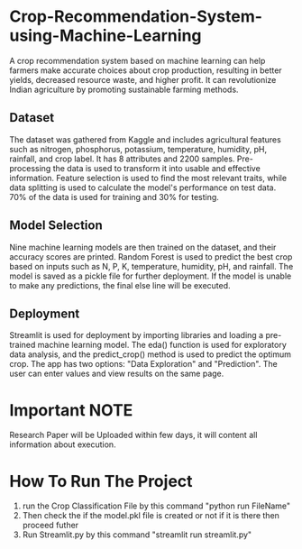 # Crop-Recommendation-System-using-Machine-Learning
A crop recommendation system based on machine learning can help farmers make accurate choices about crop production, resulting in better yields, decreased resource waste, and higher profit. It can revolutionize Indian agriculture by promoting sustainable farming methods.

## Dataset
The dataset was gathered from Kaggle and includes agricultural features such as nitrogen, phosphorus, potassium, temperature, humidity, pH, rainfall, and crop label. It has 8 attributes and 2200 samples.
Pre-processing the data is used to transform it into usable and effective information. Feature selection is used to find the most relevant traits, while data splitting is used to calculate the model's performance on test data. 70% of the data is used for training and 30% for testing.

## Model Selection
Nine machine learning models are then trained on the dataset, and their accuracy scores are printed.
Random Forest is used to predict the best crop based on inputs such as N, P, K, temperature, humidity, pH, and rainfall. The model is saved as a pickle file for further deployment. If the model is unable to make any predictions, the final else line will be executed.

## Deployment 
Streamlit is used for deployment by importing libraries and loading a pre-trained machine learning model. The eda() function is used for exploratory data analysis, and the predict_crop() method is used to predict the optimum crop. The app has two options: "Data Exploration" and "Prediction". The user can enter values and view results on the same page.

# Important NOTE
Research Paper will be Uploaded within few days, it will content all information about execution. 

# How To Run The Project
1. run the Crop Classification File by this command "python run FileName"
2. Then check the if the model.pkl file is created or not if it is there then proceed futher
3. Run Streamlit.py by this command "streamlit run streamlit.py"
